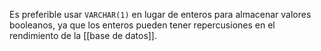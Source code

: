 
Es preferible usar `VARCHAR(1)` en lugar de enteros para almacenar valores booleanos, ya que los enteros pueden tener repercusiones en el rendimiento de la [[base de datos]].